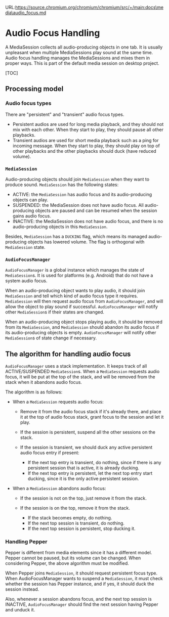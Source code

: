 URL:https://source.chromium.org/chromium/chromium/src/+/main:docs\media\audio_focus.md
# Audio Focus Handling

A MediaSession collects all audio-producing objects in one tab. It is usually
unpleasant when multiple MediaSessions play sound at the same time. Audio focus
handling manages the MediaSessions and mixes them in proper ways. This is part
of the default media session on desktop project.

[TOC]

## Processing model

### Audio focus types

There are "persistent" and "transient" audio focus types.

* Persistent audios are used for long media playback, and they should not mix
  with each other. When they start to play, they should pause all other
  playbacks.
* Transient audios are used for short media playback such as a ping for incoming
  message. When they start to play, they should play on top of other playbacks
  and the other playbacks should duck (have reduced volume).

### `MediaSession`

Audio-producing objects should join `MediaSession` when they want to produce
sound. `MediaSession` has the following states:

* ACTIVE: the `MediaSession` has audio focus and its audio-producing objects can
  play.
* SUSPENDED: the MediaSession does not have audio focus. All audio-producing
  objects are paused and can be resumed when the session gains audio focus.
* INACTIVE: the MediaSession does not have audio focus, and there is no
  audio-producing objects in this `MediaSession`.

Besides, `MediaSession` has a `DUCKING` flag, which means its managed
audio-producing objects has lowered volume. The flag is orthogonal with
`MediaSession` state.

### `AudioFocusManager`

`AudioFocusManager` is a global instance which manages the state of
`MediaSession`s. It is used for platforms (e.g. Android) that do not have a
system audio focus.

When an audio-producing object wants to play audio, it should join `MediaSession`
and tell which kind of audio focus type it requires. `MediaSession` will then
request audio focus from `AudioFocusManager`, and will allow the object to play
sound if successful. `AudioFocusManager` will notify other `MediaSession`s if
their states are changed.

When an audio-producing object stops playing audio, it should be removed from
its `MediaSession`, and `MediaSession` should abandon its audio focus if its
audio-producing objects is empty. `AudioFocusManager` will notify other
`MediaSession`s of state change if necessary.

## The algorithm for handling audio focus

`AudioFocusManager` uses a stack implementation. It keeps track of all
ACTIVE/SUSPENDED `MediaSession`s. When a `MediaSession` requests audio focus, it
will be put at the top of the stack, and will be removed from the stack when it
abandons audio focus.

The algorithm is as follows:

* When a `MediaSession` requests audio focus:

  * Remove it from the audio focus stack if it's already there, and place it at
    the top of audio focus stack, grant focus to the session and let it play.
  * If the session is persistent, suspend all the other sessions on the stack.
  * If the session is transient, we should duck any active persistent audio
    focus entry if present:

    * If the next top entry is transient, do nothing, since if there is any
      persistent session that is active, it is already ducking.
    * If the next top entry is persistent, let the next top entry start ducking,
      since it is the only active persistent session.

* When a `MediaSession` abandons audio focus:

  * If the session is not on the top, just remove it from the stack.
  * If the session is on the top, remove it from the stack.

    * If the stack becomes empty, do nothing.
    * If the next top session is transient, do nothing.
    * If the next top session is persistent, stop ducking it.

### Handling Pepper

Pepper is different from media elements since it has a different model. Pepper
cannot be paused, but its volume can be changed. When considering Pepper, the
above algorithm must be modified.

When Pepper joins `MediaSession`, it should request persistent focus type. When
AudioFocusManager wants to suspend a `MediaSession`, it must check whether the
session has Pepper instance, and if yes, it should duck the session instead.

Also, whenever a session abandons focus, and the next top session is INACTIVE,
`AudioFocusManager` should find the next session having Pepper and unduck it.
